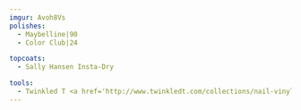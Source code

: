```yaml
---
imgur: Avoh8Vs
polishes:
  - Maybelline|90
  - Color Club|24

topcoats:
  - Sally Hansen Insta-Dry

tools:
  - Twinkled T <a href='http://www.twinkledt.com/collections/nail-vinyls/products/paint-drop-vinyls'>Paint Drip Vinyls</a>
---
```

